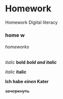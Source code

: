 # Homework
Homework Digital literacy
### home w
###### homeworks


*italic*
**bold**
***bold and italic***

_italic_
__italic__

__Ich habe *einen* Kater__

~~зачеркнуть~~
